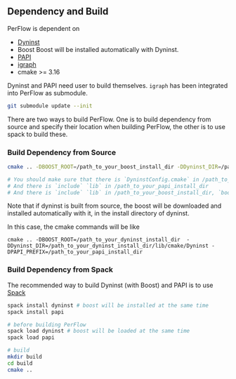 ## Dependency and Build

PerFlow is dependent on
* [Dyninst](https://github.com/dyninst/dyninst)
* Boost
    Boost will be installed automatically with Dyninst.
* [PAPI](https://bitbucket.org/icl/papi/src/master/)
* [igraph](https://github.com/igraph/igraph)
* cmake >= 3.16

Dyninst and PAPI need user to build themselves. ```igraph``` has been integrated into PerFlow as submodule. 
```bash
git submodule update --init
```

There are two ways to build PerFlow. One is to build dependency from source and specify their location when building PerFlow, the other is to use spack to build these.

### Build Dependency from Source

```bash
cmake .. -DBOOST_ROOT=/path_to_your_boost_install_dir -DDyninst_DIR=/path_to_your_dyninst_install_dir/lib/cmake/Dyninst -DPAPI_PREFIX=/path_to_your_papi_install_dir

# You should make sure that there is `DyninstConfig.cmake` in /path_to_your_dyninst_install_dir/lib/cmake/Dyninst
# And there is `include` `lib` in /path_to_your_papi_install_dir
# And there is `include` `lib` in /path_to_your_boost_install_dir, `boost` in /path_to_your_boost_install_dir/include
```

Note that if dyninst is built from source, the boost will be downloaded and installed automatically with it, in the install directory of dyninst.

In this case, the cmake commands will be like
```
cmake .. -DBOOST_ROOT=/path_to_your_dyninst_install_dir  -DDyninst_DIR=/path_to_your_dyninst_install_dir/lib/cmake/Dyninst -DPAPI_PREFIX=/path_to_your_papi_install_dir
```


### Build Dependency from Spack
The recommended way to build Dyninst (with Boost) and PAPI is to use [Spack](https://github.com/spack/spack)

```bash
spack install dyninst # boost will be installed at the same time
spack install papi

# before building PerFlow
spack load dyninst # boost will be loaded at the same time
spack load papi

# build
mkdir build
cd build
cmake ..
```
